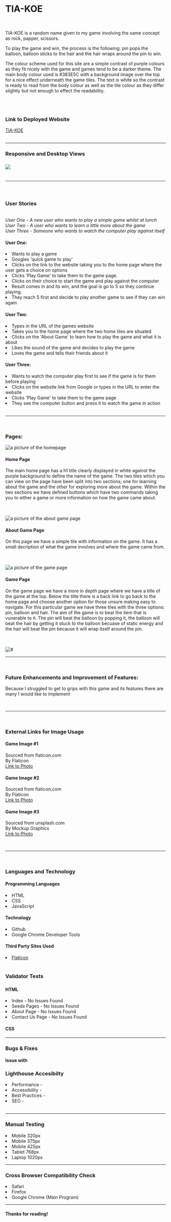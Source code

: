 # TIA-KOE
&nbsp;
<p>TIA-KOE is a random name given to my game involving the same concept as rock, papper, scissors.</p>

<p>To play the game and win, the process is the following: pin pops the balloon, balloon sticks to the hair and the hair wraps around the pin to win. </p>

<p>The colour scheme used for this site are a simple contrast of purple colours as they fit nicely with the game and games tend to be a darker theme. The main body colour used is #383E5C with a background image over the top for a nice effect underneath the game tiles. The text is white so the contrast is ready to read from the body colour as well as the tile colour as they differ slightly but not enough to effect the readability. 
</p>
  
  </p>
<br><br>
<h3>Link to Deployed Website</h3>
<p><a href="https://tomw2810.github.io/tia-koe/">TIA-KOE</a>
  <br>
  <br>
<hr>
<h3>Responsive and Desktop Views<h3>
  <img src="assets/design/images/tia-koe-mockup.jpg"><br><br>
<hr>
&nbsp;
  <h3>User Stories</h3>
  <br>
<i>User One - A new user who wants to play a simple game whilst at lunch<br>
  User Two - A user who wants to learn a little more about the game<br>
  User Three - Someone who wants to watch the computer play against itself</i>

  <h4>User One:</h4>
  <li>Wants to play a game</li>
  <li>Googles 'quick game to play'</li>
  <li>Clicks on the link to the website taking you to the home page where the user gets a choice on options</li>
  <li>Clicks 'Play Game' to take them to the game page.</li>
  <li>Clicks on their choice to start the game and play against the computer</li>
  <li>Result comes in and its win, and the goal is go to 5 so they continue playing.</li>
  <li>They reach 5 first and decide to play another game to see if they can win again</li>

  <h4>User Two:</h4>
<li>Types in the URL of the games website</li>
<li>Takes you to the home page where the two home tiles are situated</li>
<li>Clicks on the 'About Game' to learn how to play the game and what it is about</li>
<li>Likes the sound of the game and decides to play the game</li>
  <li>Loves the game and tells their friends about it</li>

<h4>User Three:</h4>
  <li>Wants to watch the computer play first to see if the game is for them before playing</li>
<li>Clicks on the website link from Google or types in the URL to enter the website</li>
<li>Clicks 'Play Game' to take them to the game page</li>
<li>They see the computer button and press it to watch the game in action</li>
  &nbsp;
  <hr>
  &nbsp;
  <h3>Pages:</h3>
<img src="assets/images/design/homepage.jpg" alt="a picture of the homepage">
<h4>Home Page</h4>
<p>The main home page has a h1 title clearly displayed in white against the purple background to define the name of the game. The two tiles which you can view on the page have been split into two sections; one for learning about the game and the other for exploring more about the game. Within the two sections we have defined buttons which have two commands taking you to either a game or more information on how the game came about. </p>
<br><br>
<img src="assets/images/design/about-game-page.jpg" alt="a picture of the about game page">
 <h4>About Game Page</h4>
<p>On this page we have a simple tile with information on the game. It has a small decription of what the game involves and where the game came from.</p>
  <br><br>
  <img src="assets/images/design/game-page.jpg" alt="a picture of the game page">
<h4>Game Page</h4>

<p>On the game page we have a more in depth page where we have a title of the game at the top. Below the title there is a back link to go back to the home page and choose another option for those unsure making easy to navigate. For this particular game we have three tiles with the three options: pin, balloon and hair. The aim  of the game is to beat the item that is vunerable to it. The pin will beat the balloon by popping it, the balloon will beat the hair by getting it stuck to the balloon becuase of static energy and the hair will beat the pin because it will wrap itself around the pin.</p>
<br><br>
<img src="#" alt="#">
  &nbsp;
 <hr>
  &nbsp;

  <h3>Future Enhancements and Improvement of Features:</h3>

<p>Because I struggled to get to grips with this game and its features there are many I would like to implement </p>
  
  &nbsp;
  <hr>
  &nbsp;
  
  <h3>External Links for Image Usage</h3>
  
  <h4>Game Image #1</h4>
  <p>Sourced from flaticon.com<br>
  By Flaticon</br>
  <a href="https://www.flaticon.com/free-icon/knot_1777095">Link to Photo</a></p>

  <h4>Game Image #2</h4>
  <p>Sourced from flaticon.com<br>
  By Flaticon</br>
  <a href="hhttps://www.flaticon.com/free-icon/pin_889647">Link to Photo</a></p>

  <h4>Game Image #3</h4>
  <p>Sourced from unsplash.com<br>
  By Mockup Graphics</br>
  <a href="https://www.flaticon.com/free-icon/balloon_891010">Link to Photo</a></p>

  &nbsp;
  <hr>
  &nbsp;

  <h3>Languages and Technology</h3>
  <h4>Programming Languages</h4>
  <li>HTML</li>
  <li>CSS</li>
  <li>JavaScript</li>
  
  <h4>Technology</h4>
  <li>Github</li>
  <li>Google Chrome Developer Tools</li>
  
  <h4>Third Party Sites Used</h4>
  <li><a href="http://flaticon.com">Flaticon</a></li>
  &nbsp;
  <h3>Validator Tests<h3>
  <h4>HTML</h4>
  <li>Index - No Issues Found</li>
  <li>Seeds Pages - No Issues Found</li>
  <li>About Page - No Issues Found</li>
  <li>Contact Us Page - No Issues Found</li>

  <h4>CSS</h4>
  <p></p>
  <p></p>
  
 <hr>
  
  <h3>Bugs & Fixes</h3>
  <h4>Issue with </h4>
 
    
  <h3>Lighthouse Accesibilty</h3>
  <li>Performance - </li>
  <li>Accessibility - </li>
  <li>Best Practices - </li>
  <li>SEO - </li>
  
  <br>
  <hr>
  <h3>Manual Testing</h3>
  <li>Mobile 320px</li>
  <li>Mobile 375px</li>
  <li>Mobile 425px</li>
  <li>Tablet 768px</li>
  <li>Laptop 1020px</li>
  
  <hr>
  <h3>Cross Browser Compatibility Check</h3>
  <li>Safari</li>
  <li>Firefox</li>
  <li>Google Chrome (Main Program)</li>
  <hr>
 
  
  <h4>Thanks for reading!</h4>
 
     
       
       
       
       
       
       
       
       
